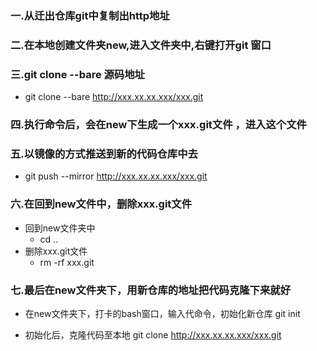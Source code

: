 ### 一.从迁出仓库git中复制出http地址

### 二.在本地创建文件夹new,进入文件夹中,右键打开git 窗口

### 三.git clone --bare 源码地址

* 
  git clone --bare http://xxx.xx.xx.xxx/xxx.git

### 四.执行命令后，会在new下生成一个xxx.git文件 ，进入这个文件

### 五.以镜像的方式推送到新的代码仓库中去

* git push --mirror http://xxx.xx.xx.xxx/xxx.git 

### 六.在回到new文件中，删除xxx.git文件

* 回到new文件夹中
  * cd ..
* 删除xxx.git文件
  * rm -rf xxx.git

### 七.最后在new文件夹下，用新仓库的地址把代码克隆下来就好

* 在new文件夹下，打卡的bash窗口，输入代命令，初始化新仓库
  git init

* 初始化后，克隆代码至本地
  git clone http://xxx.xx.xx.xxx/xxx.git